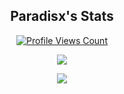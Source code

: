 
<h2 align="center">Paradisx's Stats</h2>
<a href="https://github.com/Paradisx">
  <p align="center">
    <img src="https://komarev.com/ghpvc/?username=Paradisx" alt="Profile Views Count">
  </p>
</a>

<p align="center">
  <img src="https://github-readme-stats.vercel.app/api/?username=Paradisx&title_color=4F8CC9&text_color=9f9f9f&show_icons=true&bg_color=00000000&hide_border=true&icon_color=4F8CC9&hide_title=true&count_private=true" />
</p>

<p align="center">
  <img src="https://discord.c99.nl/widget/theme-3/831958909895573505.png" />
</p>
